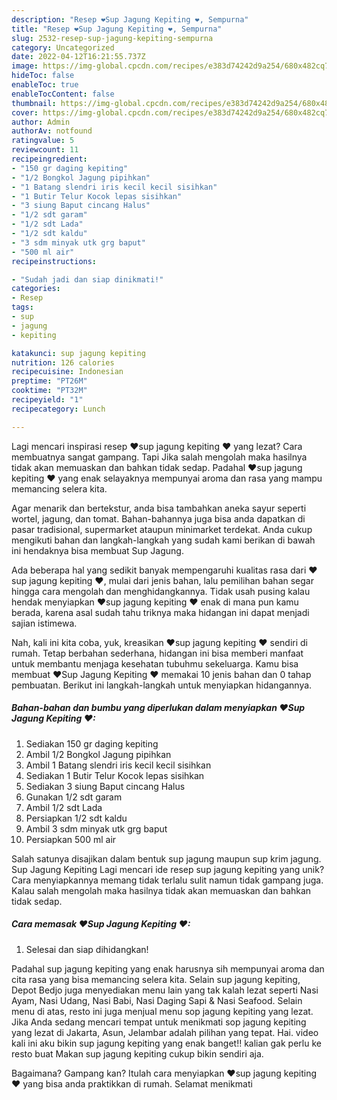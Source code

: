 ```yaml
---
description: "Resep ❤Sup Jagung Kepiting ❤, Sempurna"
title: "Resep ❤Sup Jagung Kepiting ❤, Sempurna"
slug: 2532-resep-sup-jagung-kepiting-sempurna
category: Uncategorized
date: 2022-04-12T16:21:55.737Z
image: https://img-global.cpcdn.com/recipes/e383d74242d9a254/680x482cq70/sup-jagung-kepiting-foto-resep-utama.jpg
hideToc: false
enableToc: true
enableTocContent: false
thumbnail: https://img-global.cpcdn.com/recipes/e383d74242d9a254/680x482cq70/sup-jagung-kepiting-foto-resep-utama.jpg
cover: https://img-global.cpcdn.com/recipes/e383d74242d9a254/680x482cq70/sup-jagung-kepiting-foto-resep-utama.jpg
author: Admin
authorAv: notfound
ratingvalue: 5
reviewcount: 11
recipeingredient:
- "150 gr daging kepiting"
- "1/2 Bongkol Jagung pipihkan"
- "1 Batang slendri iris kecil kecil sisihkan"
- "1 Butir Telur Kocok lepas sisihkan"
- "3 siung Baput cincang Halus"
- "1/2 sdt garam"
- "1/2 sdt Lada"
- "1/2 sdt kaldu"
- "3 sdm minyak utk grg baput"
- "500 ml air"
recipeinstructions:

- "Sudah jadi dan siap dinikmati!"
categories:
- Resep
tags:
- sup
- jagung
- kepiting

katakunci: sup jagung kepiting 
nutrition: 126 calories
recipecuisine: Indonesian
preptime: "PT26M"
cooktime: "PT32M"
recipeyield: "1"
recipecategory: Lunch

---
```



Lagi mencari inspirasi resep ❤sup jagung kepiting ❤ yang lezat? Cara membuatnya sangat gampang. Tapi Jika salah mengolah maka hasilnya tidak akan memuaskan dan bahkan tidak sedap. Padahal ❤sup jagung kepiting ❤ yang enak selayaknya mempunyai aroma dan rasa yang mampu memancing selera kita.


Agar menarik dan bertekstur, anda bisa tambahkan aneka sayur seperti wortel, jagung, dan tomat. Bahan-bahannya juga bisa anda dapatkan di pasar tradisional, supermarket ataupun minimarket terdekat. Anda cukup mengikuti bahan dan langkah-langkah yang sudah kami berikan di bawah ini hendaknya bisa membuat Sup Jagung.

Ada beberapa hal yang sedikit banyak mempengaruhi kualitas rasa dari ❤sup jagung kepiting ❤, mulai dari jenis bahan, lalu pemilihan bahan segar hingga cara mengolah dan menghidangkannya. Tidak usah pusing kalau hendak menyiapkan ❤sup jagung kepiting ❤ enak di mana pun kamu berada, karena asal sudah tahu triknya maka hidangan ini dapat menjadi sajian istimewa.


Nah, kali ini kita coba, yuk, kreasikan ❤sup jagung kepiting ❤ sendiri di rumah. Tetap berbahan sederhana, hidangan ini bisa memberi manfaat untuk membantu menjaga kesehatan tubuhmu sekeluarga. Kamu bisa membuat ❤Sup Jagung Kepiting ❤ memakai 10 jenis bahan dan 0 tahap pembuatan. Berikut ini langkah-langkah untuk menyiapkan hidangannya.

<!--inarticleads1-->

##### Bahan-bahan dan bumbu yang diperlukan dalam menyiapkan ❤Sup Jagung Kepiting ❤:

1. Sediakan 150 gr daging kepiting
1. Ambil 1/2 Bongkol Jagung pipihkan
1. Ambil 1 Batang slendri iris kecil kecil sisihkan
1. Sediakan 1 Butir Telur Kocok lepas sisihkan
1. Sediakan 3 siung Baput cincang Halus
1. Gunakan 1/2 sdt garam
1. Ambil 1/2 sdt Lada
1. Persiapkan 1/2 sdt kaldu
1. Ambil 3 sdm minyak utk grg baput
1. Persiapkan 500 ml air


Salah satunya disajikan dalam bentuk sup jagung maupun sup krim jagung. Sup Jagung Kepiting Lagi mencari ide resep sup jagung kepiting yang unik? Cara menyiapkannya memang tidak terlalu sulit namun tidak gampang juga. Kalau salah mengolah maka hasilnya tidak akan memuaskan dan bahkan tidak sedap. 

<!--inarticleads2-->

##### Cara memasak ❤Sup Jagung Kepiting ❤:


1. Selesai dan siap dihidangkan!

Padahal sup jagung kepiting yang enak harusnya sih mempunyai aroma dan cita rasa yang bisa memancing selera kita. Selain sup jagung kepiting, Depot Bedjo juga menyediakan menu lain yang tak kalah lezat seperti Nasi Ayam, Nasi Udang, Nasi Babi, Nasi Daging Sapi &amp; Nasi Seafood. Selain menu di atas, resto ini juga menjual menu sop jagung kepiting yang lezat. Jika Anda sedang mencari tempat untuk menikmati sop jagung kepiting yang lezat di Jakarta, Asun, Jelambar adalah pilihan yang tepat. Hai. video kali ini aku bikin sup jagung kepiting yang enak banget!! kalian gak perlu ke resto buat Makan sup jagung kepiting cukup bikin sendiri aja. 

Bagaimana? Gampang kan? Itulah cara menyiapkan ❤sup jagung kepiting ❤ yang bisa anda praktikkan di rumah. Selamat menikmati
